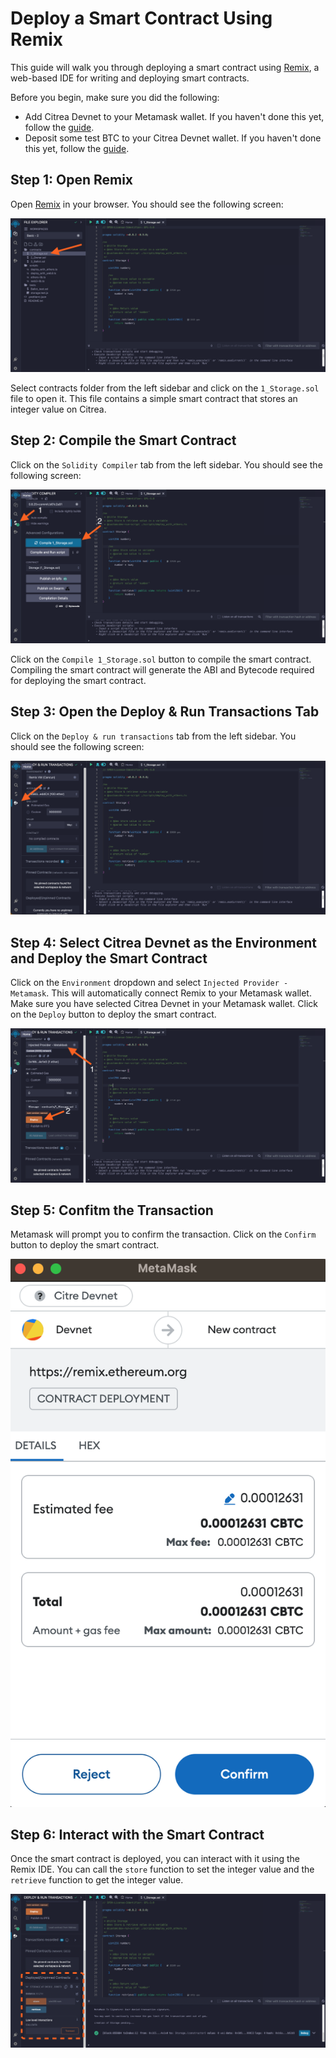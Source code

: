 # Deploy a Smart Contract Using Remix

This guide will walk you through deploying a smart contract using [Remix](https://remix.ethereum.org/), a web-based IDE for writing and deploying smart contracts.

Before you begin, make sure you did the following:
* Add Citrea Devnet to your Metamask wallet. If you haven't done this yet, follow the [guide](TBD).
* Deposit some test BTC to your Citrea Devnet wallet. If you haven't done this yet, follow the [guide](TBD).

## Step 1: Open Remix

Open [Remix](https://remix.ethereum.org/) in your browser. You should see the following screen:

![Remix-1](/.gitbook/assets/remix/1.png)

Select contracts folder from the left sidebar and click on the `1_Storage.sol` file to open it. This file contains a simple smart contract that stores an integer value on Citrea.

## Step 2: Compile the Smart Contract

Click on the `Solidity Compiler` tab from the left sidebar. You should see the following screen:

![Remix-2](/.gitbook/assets/remix/2.png)

Click on the `Compile 1_Storage.sol` button to compile the smart contract. Compiling the smart contract will generate the ABI and Bytecode required for deploying the smart contract.

## Step 3: Open the Deploy & Run Transactions Tab

Click on the `Deploy & run transactions` tab from the left sidebar. You should see the following screen:

![Remix-3](/.gitbook/assets/remix/3.png)

## Step 4: Select Citrea Devnet as the Environment and Deploy the Smart Contract

Click on the `Environment` dropdown and select `Injected Provider - Metamask`. This will automatically connect Remix to your Metamask wallet. Make sure you have selected Citrea Devnet in your Metamask wallet. Click on the `Deploy` button to deploy the smart contract.

![Remix-4](/.gitbook/assets/remix/4.png)

## Step 5: Confitm the Transaction

 Metamask will prompt you to confirm the transaction. Click on the `Confirm` button to deploy the smart contract.

![Remix-5](/.gitbook/assets/remix/5.png)

## Step 6: Interact with the Smart Contract

Once the smart contract is deployed, you can interact with it using the Remix IDE. You can call the `store` function to set the integer value and the `retrieve` function to get the integer value.

![Remix-6](/.gitbook/assets/remix/6.png)